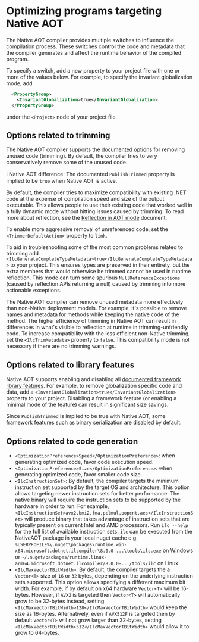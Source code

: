 # Optimizing programs targeting Native AOT

The Native AOT compiler provides multiple switches to influence the compilation process. These switches control the code and metadata that the compiler generates and affect the runtime behavior of the compiled program.

To specify a switch, add a new property to your project file with one or more of the values below. For example, to specify the invariant globalization mode, add

```xml
  <PropertyGroup>
    <InvariantGlobalization>true</InvariantGlobalization>
  </PropertyGroup>
```

under the `<Project>` node of your project file.

## Options related to trimming

The Native AOT compiler supports the [documented options](https://docs.microsoft.com/en-us/dotnet/core/deploying/trim-self-contained) for removing unused code (trimming). By default, the compiler tries to very conservatively remove some of the unused code.

:information_source: Native AOT difference: The documented `PublishTrimmed` property is implied to be `true` when Native AOT is active.

By default, the compiler tries to maximize compatibility with existing .NET code at the expense of compilation speed and size of the output executable. This allows people to use their existing code that worked well in a fully dynamic mode without hitting issues caused by trimming. To read more about reflection, see the [Reflection in AOT mode](reflection-in-aot-mode.md) document.

To enable more aggressive removal of unreferenced code, set the `<TrimmerDefaultAction>` property to `link`.

To aid in troubleshooting some of the most common problems related to trimming add `<IlcGenerateCompleteTypeMetadata>true</IlcGenerateCompleteTypeMetadata>` to your project. This ensures types are preserved in their entirety, but the extra members that would otherwise be trimmed cannot be used in runtime reflection. This mode can turn some spurious `NullReferenceExceptions` (caused by reflection APIs returning a null) caused by trimming into more actionable exceptions.

The Native AOT compiler can remove unused metadata more effectively than non-Native deployment models. For example, it's possible to remove names and metadata for methods while keeping the native code of the method. The higher efficiency of trimming in Native AOT can result in differences in what's visible to reflection at runtime in trimming-unfriendly code. To increase compatibility with the less efficient non-Native trimming, set the `<IlcTrimMetadata>` property to `false`. This compatibility mode is not necessary if there are no trimming warnings.

## Options related to library features

Native AOT supports enabling and disabling all [documented framework library features](https://docs.microsoft.com/en-us/dotnet/core/deploying/trimming-options#trimming-framework-library-features). For example, to remove globalization specific code and data, add a `<InvariantGlobalization>true</InvariantGlobalization>` property to your project. Disabling a framework feature (or enabling a minimal mode of the feature) can result in significant size savings.

Since `PublishTrimmed` is implied to be true with Native AOT, some framework features such as binary serialization are disabled by default.

## Options related to code generation
* `<OptimizationPreference>Speed</OptimizationPreference>`: when generating optimized code, favor code execution speed.
* `<OptimizationPreference>Size</OptimizationPreference>`: when generating optimized code, favor smaller code size.
* `<IlcInstructionSet>`: By default, the compiler targets the minimum instruction set supported by the target OS and architecture. This option allows targeting newer instruction sets for better performance. The native binary will require the instruction sets to be supported by the hardware in order to run. For example, `<IlcInstructionSet>avx2,bmi2,fma,pclmul,popcnt,aes</IlcInstructionSet>` will produce binary that takes advantage of instruction sets that are typically present on current Intel and AMD processors. Run `ilc --help` for the full list of available instruction sets. `ilc` can be executed from the NativeAOT package in your local nuget cache e.g. `%USERPROFILE%\.nuget\packages\runtime.win-x64.microsoft.dotnet.ilcompiler\8.0.0-...\tools\ilc.exe` on Windows or `~/.nuget/packages/runtime.linux-arm64.microsoft.dotnet.ilcompiler/8.0.0-.../tools/ilc` on Linux.
* `<IlcMaxVectorTBitWidth>`: By default, the compiler targets the a `Vector<T>` size of `16` or `32` bytes, depending on the underlying instruction sets supported. This option allows specifying a different maximum bit width. For example, if by default on x64 hardware `Vector<T>` will be 16-bytes. However, if `AVX2` is targeted then `Vector<T>` will automatically grow to be 32-bytes instead, setting `<IlcMaxVectorTBitWidth>128</IlcMaxVectorTBitWidth>` would keep the size as 16-bytes. Alternatively, even if `AVX512F` is targeted then by default `Vector<T>` will not grow larger than 32-bytes, setting `<IlcMaxVectorTBitWidth>512</IlcMaxVectorTBitWidth>` would allow it to grow to 64-bytes.

